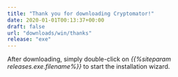 ```yaml
---
title: "Thank you for downloading Cryptomator!"
date: 2020-01-01T00:13:37+00:00
draft: false
url: "downloads/win/thanks"
release: "exe"
---
```


After downloading, simply double-click on _{{%siteparam releases.exe.filename%}}_ to start the installation wizard.